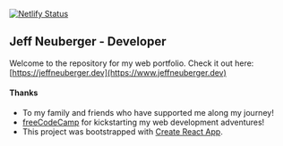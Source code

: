 [![Netlify Status](https://api.netlify.com/api/v1/badges/4d983c51-3c4f-4f06-924b-2ec4ed2fd8ff/deploy-status)](https://app.netlify.com/sites/jeff-neuberger/deploys)

## Jeff Neuberger - Developer

Welcome to the repository for my web portfolio. Check it out here: [https://jeffneuberger.dev](https://www.jeffneuberger.dev)


#### Thanks
- To my family and friends who have supported me along my journey!
- [freeCodeCamp](https://freecodecamp.com) for kickstarting my web development adventures!
- This project was bootstrapped with [Create React App](https://github.com/facebook/create-react-app).
